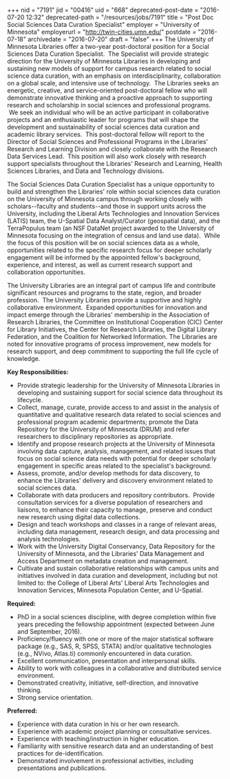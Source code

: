 +++
nid = "7191"
jid = "00416"
uid = "668"
deprecated-post-date = "2016-07-20 12:32"
deprecated-path = "/resources/jobs/7191"
title = "Post Doc Social Sciences Data Curation Specialist"
employer = "University of Minnesota"
employerurl = "http://twin-cities.umn.edu/"
postdate = "2016-07-18"
archivedate = "2016-07-20"
draft = "false"
+++
The University of Minnesota Libraries offer a two-year post-doctoral
position for a Social Sciences Data Curation Specialist.  The Specialist
will provide strategic direction for the University of Minnesota
Libraries in developing and sustaining new models of support for campus
research related to social science data curation, with an emphasis on
interdisciplinarity, collaboration on a global scale, and intensive use
of technology.  The Libraries seeks an energetic, creative, and
service-oriented post-doctoral fellow who will demonstrate innovative
thinking and a proactive approach to supporting research and scholarship
in social sciences and professional programs.   We seek an individual
who will be an active participant in collaborative projects and an
enthusiastic leader for programs that will shape the development and
sustainability of social sciences data curation and academic library
services.  This post-doctoral fellow will report to the Director of
Social Sciences and Professional Programs in the Libraries' Research and
Learning Division and closely collaborate with the Research Data
Services Lead.  This position will also work closely with research
support specialists throughout the Libraries' Research and Learning,
Health Sciences Libraries, and Data and Technology divisions.

The Social Sciences Data Curation Specialist has a unique opportunity to
build and strengthen the Libraries' role within social sciences data
curation on the University of Minnesota campus through working closely
with scholars--faculty and students--and those in support units across
the University, including the Liberal Arts Technologies and Innovation
Services (LATIS) team, the U-Spatial Data Analyst/Curator (geospatial
data), and the TerraPopulus team (an NSF DataNet project awarded to the
University of Minnesota focusing on the integration of census and land
use data).  While the focus of this position will be on social sciences
data as a whole, opportunities related to the specific research focus
for deeper scholarly engagement will be informed by the appointed
fellow's background, experience, and interest, as well as current
research support and collaboration opportunities.

The University Libraries are an integral part of campus life and
contribute significant resources and programs to the state, region, and
broader profession.  The University Libraries provide a supportive and
highly collaborative environment.  Expanded opportunities for innovation
and impact emerge through the Libraries' membership in the Association
of Research Libraries, the Committee on Institutional Cooperation (CIC)
Center for Library Initiatives, the Center for Research Libraries, the
Digital Library Federation, and the Coalition for Networked Information.
The Libraries are noted for innovative programs of process improvement,
new models for research support, and deep commitment to supporting the
full life cycle of knowledge.

**Key Responsibilities:**

-   Provide strategic leadership for the University of Minnesota
    Libraries in developing and sustaining support for social science
    data throughout its lifecycle.
-   Collect, manage, curate, provide access to and assist in the
    analysis of quantitative and qualitative research data related to
    social sciences and professional program academic departments;
    promote the Data Repository for the University of Minnesota (DRUM)
    and refer researchers to disciplinary repositories as appropriate.
-   Identify and propose research projects at the University of
    Minnesota involving data capture, analysis, management, and related
    issues that focus on social science data needs with potential for
    deeper scholarly engagement in specific areas related to the
    specialist's background.
-   Assess, promote, and/or develop methods for data discovery, to
    enhance the Libraries' delivery and discovery environment related to
    social sciences data.
-   Collaborate with data producers and repository contributors.
     Provide consultation services for a diverse population of
    researchers and liaisons, to enhance their capacity to manage,
    preserve and conduct new research using digital data collections.
-   Design and teach workshops and classes in a range of relevant areas,
    including data management, research design, and data processing and
    analysis technologies.
-   Work with the University Digital Conservancy, Data Repository for
    the University of Minnesota, and the Libraries' Data Management and
    Access Department on metadata creation and management.
-   Cultivate and sustain collaborative relationships with campus units
    and initiatives involved in data curation and development, including
    but not limited to: the College of Liberal Arts' Liberal Arts
    Technologies and Innovation Services, Minnesota Population Center,
    and U-Spatial.
  
**Required:**

-   PhD in a social sciences discipline, with degree completion within
    five years preceding the fellowship appointment (expected between
    June and September, 2016).
-   Proficiency/fluency with one or more of the major statistical
    software package (e.g., SAS, R, SPSS, STATA) and/or qualitative
    technologies (e.g., NVivo, Atlas.ti) commonly encountered in data
    curation.
-   Excellent communication, presentation and interpersonal skills.
-   Ability to work with colleagues in a collaborative and distributed
    service environment.
-   Demonstrated creativity, initiative, self-direction, and innovative
    thinking.
-   Strong service orientation.

**Preferred:**

-   Experience with data curation in his or her own research.
-   Experience with academic project planning or consultative services.
-   Experience with teaching/instruction in higher education.
-   Familiarity with sensitive research data and an understanding of
    best practices for de-identification.
-   Demonstrated involvement in professional activities, including
    presentations and publications.
